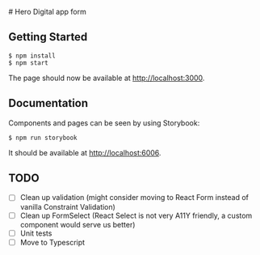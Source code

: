 # Hero Digital app form

## Getting Started

```
$ npm install
$ npm start
```

The page should now be available at [http://localhost:3000](http://localhost:3000).

## Documentation

Components and pages can be seen by using Storybook:
```
$ npm run storybook
```

It should be available at [http://localhost:6006](http://localhost:6006).

## TODO
  - [ ] Clean up validation (might consider moving to React Form instead of vanilla Constraint Validation)
  - [ ] Clean up FormSelect (React Select is not very A11Y friendly, a custom component would serve us better)
  - [ ] Unit tests
  - [ ] Move to Typescript
